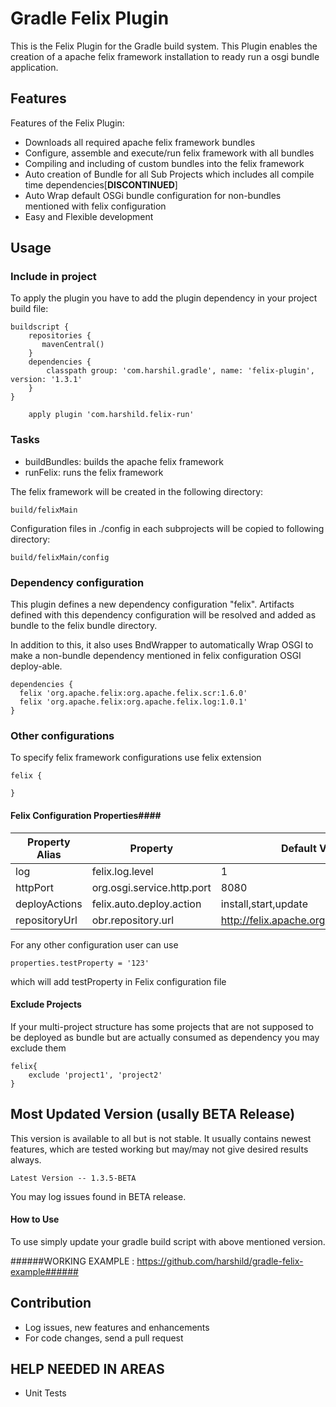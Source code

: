 Gradle Felix Plugin
============================

This is the Felix Plugin for the Gradle build system. This Plugin enables the creation of a apache felix framework installation to ready run a osgi bundle application.

Features
--------

Features of the Felix Plugin:

* Downloads all required apache felix framework bundles
* Configure, assemble and execute/run felix framework with all bundles
* Compiling and including of custom bundles into the felix framework
* Auto creation of Bundle for all Sub Projects which includes all compile time dependencies[**DISCONTINUED**]
* Auto Wrap default OSGi bundle configuration for non-bundles mentioned with felix configuration 
* Easy and Flexible development

Usage
-----
### Include in project ###


To apply the plugin you have to add the plugin dependency in your project build file:

	buildscript {
	    repositories {
	       mavenCentral()
	    }
	    dependencies {
	        classpath group: 'com.harshil.gradle', name: 'felix-plugin', version: '1.3.1'
	    }
	}

        apply plugin 'com.harshild.felix-run'

### Tasks ###

 * buildBundles: builds the apache felix framework
 * runFelix: runs the felix framework

The felix framework will be created in the following directory:

	build/felixMain
	
Configuration files in ./config in each subprojects will be copied to following directory:

	build/felixMain/config

### Dependency configuration ###

This plugin defines a new dependency configuration "felix". Artifacts defined with this dependency configuration will be resolved and added as bundle to the felix bundle directory.

In addition to this, it also uses BndWrapper to automatically Wrap OSGI to make a non-bundle dependency mentioned in felix configuration OSGI deploy-able.
 
	dependencies {
	  felix 'org.apache.felix:org.apache.felix.scr:1.6.0'
	  felix 'org.apache.felix:org.apache.felix.log:1.0.1'
	}

### Other configurations ###

To specify felix framework configurations use felix extension

    felix {
    
    }
    
#### Felix Configuration Properties####

|  Property Alias |  Property |Default Value|
|---|---|---|
|log|felix.log.level|1|
|httpPort|org.osgi.service.http.port|8080|
|deployActions|felix.auto.deploy.action|install,start,update|
|repositoryUrl|obr.repository.url|http://felix.apache.org/obr/releases.xml |

For any other configuration user can use
    
    properties.testProperty = '123'
which will add testProperty in Felix configuration file

#### Exclude Projects ####

If your multi-project structure has some projects that are not supposed to be deployed as bundle but are actually consumed as dependency you may exclude them 

    felix{
        exclude 'project1', 'project2'
    }

Most Updated Version (usally BETA Release)
------------------------------------------

This version is available to all but is not stable. It usually contains newest features, which are tested working but may/may not give desired results always.

	Latest Version -- 1.3.5-BETA

You may log issues found in BETA release.

#### How to Use ####

To use simply update your gradle build script with above mentioned version.

######WORKING EXAMPLE : https://github.com/harshild/gradle-felix-example######

Contribution
------------

* Log issues, new features and enhancements
* For code changes, send a pull request

## HELP NEEDED IN AREAS ##

* Unit Tests
